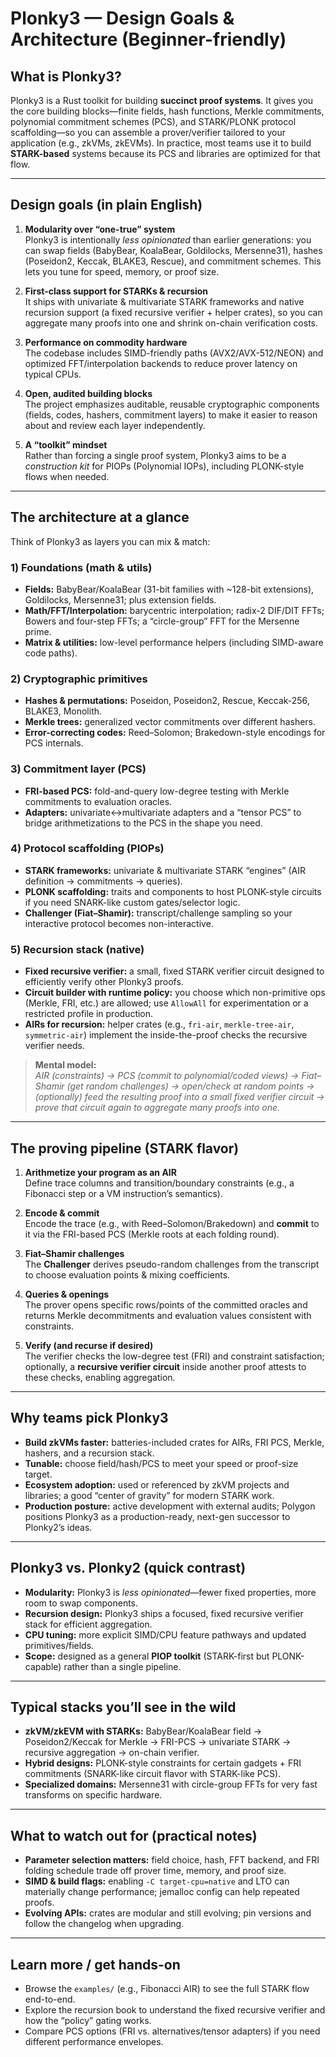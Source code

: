 # Plonky3 — Design Goals & Architecture (Beginner-friendly)

## What is Plonky3?
Plonky3 is a Rust toolkit for building **succinct proof systems**. It gives you the core building blocks—finite fields, hash functions, Merkle commitments, polynomial commitment schemes (PCS), and STARK/PLONK protocol scaffolding—so you can assemble a prover/verifier tailored to your application (e.g., zkVMs, zkEVMs). In practice, most teams use it to build **STARK-based** systems because its PCS and libraries are optimized for that flow.

---

## Design goals (in plain English)
1. **Modularity over “one-true” system**  
   Plonky3 is intentionally *less opinionated* than earlier generations: you can swap fields (BabyBear, KoalaBear, Goldilocks, Mersenne31), hashes (Poseidon2, Keccak, BLAKE3, Rescue), and commitment schemes. This lets you tune for speed, memory, or proof size.

2. **First-class support for STARKs & recursion**  
   It ships with univariate & multivariate STARK frameworks and native recursion support (a fixed recursive verifier + helper crates), so you can aggregate many proofs into one and shrink on-chain verification costs.

3. **Performance on commodity hardware**  
   The codebase includes SIMD-friendly paths (AVX2/AVX-512/NEON) and optimized FFT/interpolation backends to reduce prover latency on typical CPUs.

4. **Open, audited building blocks**  
   The project emphasizes auditable, reusable cryptographic components (fields, codes, hashers, commitment layers) to make it easier to reason about and review each layer independently.

5. **A “toolkit” mindset**  
   Rather than forcing a single proof system, Plonky3 aims to be a *construction kit* for PIOPs (Polynomial IOPs), including PLONK-style flows when needed.

---

## The architecture at a glance

Think of Plonky3 as layers you can mix & match:

### 1) Foundations (math & utils)
- **Fields:** BabyBear/KoalaBear (31-bit families with ~128-bit extensions), Goldilocks, Mersenne31; plus extension fields.
- **Math/FFT/Interpolation:** barycentric interpolation; radix-2 DIF/DIT FFTs; Bowers and four-step FFTs; a “circle-group” FFT for the Mersenne prime.
- **Matrix & utilities:** low-level performance helpers (including SIMD-aware code paths).

### 2) Cryptographic primitives
- **Hashes & permutations:** Poseidon, Poseidon2, Rescue, Keccak-256, BLAKE3, Monolith.  
- **Merkle trees:** generalized vector commitments over different hashers.  
- **Error-correcting codes:** Reed–Solomon; Brakedown-style encodings for PCS internals.

### 3) Commitment layer (PCS)
- **FRI-based PCS:** fold-and-query low-degree testing with Merkle commitments to evaluation oracles.  
- **Adapters:** univariate↔multivariate adapters and a “tensor PCS” to bridge arithmetizations to the PCS in the shape you need.

### 4) Protocol scaffolding (PIOPs)
- **STARK frameworks:** univariate & multivariate STARK “engines” (AIR definition → commitments → queries).  
- **PLONK scaffolding:** traits and components to host PLONK-style circuits if you need SNARK-like custom gates/selector logic.  
- **Challenger (Fiat–Shamir):** transcript/challenge sampling so your interactive protocol becomes non-interactive.

### 5) Recursion stack (native)
- **Fixed recursive verifier:** a small, fixed STARK verifier circuit designed to efficiently verify other Plonky3 proofs.  
- **Circuit builder with runtime policy:** you choose which non-primitive ops (Merkle, FRI, etc.) are allowed; use `AllowAll` for experimentation or a restricted profile in production.  
- **AIRs for recursion:** helper crates (e.g., `fri-air`, `merkle-tree-air`, `symmetric-air`) implement the inside-the-proof checks the recursive verifier needs.

> **Mental model:**  
> *AIR (constraints) → PCS (commit to polynomial/coded views) → Fiat–Shamir (get random challenges) → open/check at random points → (optionally) feed the resulting proof into a small fixed verifier circuit → prove *that* circuit again to aggregate many proofs into one.*

---

## The proving pipeline (STARK flavor)

1. **Arithmetize your program as an AIR**  
   Define trace columns and transition/boundary constraints (e.g., a Fibonacci step or a VM instruction’s semantics).

2. **Encode & commit**  
   Encode the trace (e.g., with Reed–Solomon/Brakedown) and **commit** to it via the FRI-based PCS (Merkle roots at each folding round).

3. **Fiat–Shamir challenges**  
   The **Challenger** derives pseudo-random challenges from the transcript to choose evaluation points & mixing coefficients.

4. **Queries & openings**  
   The prover opens specific rows/points of the committed oracles and returns Merkle decommitments and evaluation values consistent with constraints.

5. **Verify (and recurse if desired)**  
   The verifier checks the low-degree test (FRI) and constraint satisfaction; optionally, a **recursive verifier circuit** inside another proof attests to these checks, enabling aggregation.

---

## Why teams pick Plonky3

- **Build zkVMs faster:** batteries-included crates for AIRs, FRI PCS, Merkle, hashers, and a recursion stack.  
- **Tunable:** choose field/hash/PCS to meet your speed or proof-size target.  
- **Ecosystem adoption:** used or referenced by zkVM projects and libraries; a good “center of gravity” for modern STARK work.  
- **Production posture:** active development with external audits; Polygon positions Plonky3 as a production-ready, next-gen successor to Plonky2’s ideas.

---

## Plonky3 vs. Plonky2 (quick contrast)
- **Modularity:** Plonky3 is *less opinionated*—fewer fixed properties, more room to swap components.  
- **Recursion design:** Plonky3 ships a focused, fixed recursive verifier stack for efficient aggregation.  
- **CPU tuning:** more explicit SIMD/CPU feature pathways and updated primitives/fields.  
- **Scope:** designed as a general **PIOP toolkit** (STARK-first but PLONK-capable) rather than a single pipeline.

---

## Typical stacks you’ll see in the wild
- **zkVM/zkEVM with STARKs:** BabyBear/KoalaBear field → Poseidon2/Keccak for Merkle → FRI-PCS → univariate STARK → recursive aggregation → on-chain verifier.  
- **Hybrid designs:** PLONK-style constraints for certain gadgets + FRI commitments (SNARK-like circuit flavor with STARK-like PCS).  
- **Specialized domains:** Mersenne31 with circle-group FFTs for very fast transforms on specific hardware.

---

## What to watch out for (practical notes)
- **Parameter selection matters:** field choice, hash, FFT backend, and FRI folding schedule trade off prover time, memory, and proof size.  
- **SIMD & build flags:** enabling `-C target-cpu=native` and LTO can materially change performance; jemalloc config can help repeated proofs.  
- **Evolving APIs:** crates are modular and still evolving; pin versions and follow the changelog when upgrading.

---

## Learn more / get hands-on
- Browse the `examples/` (e.g., Fibonacci AIR) to see the full STARK flow end-to-end.  
- Explore the recursion book to understand the fixed recursive verifier and how the “policy” gating works.  
- Compare PCS options (FRI vs. alternatives/tensor adapters) if you need different performance envelopes.  
